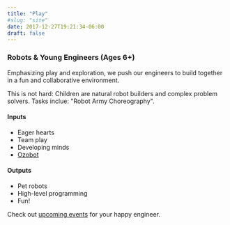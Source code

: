 ```yaml
---
title: "Play"
#slug: "site"
date: 2017-12-27T19:21:34-06:00
draft: false
---
```


### Robots & Young Engineers (Ages 6+)

Emphasizing play and exploration, we push our engineers to build together in a fun and collaborative environment. 

This is not hard: Children are natural robot builders and complex problem solvers. Tasks inclue: "Robot Army Choreography".

#### Inputs

- Eager hearts
- Team play
- Developing minds
- [Ozobot](https://ozobot.com/)

#### Outputs

- Pet robots
- High-level programming
- Fun!

Check out [upcoming events](/events) for your happy engineer.
